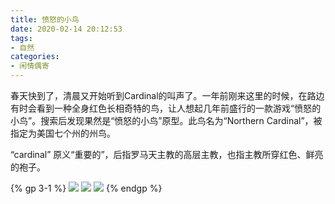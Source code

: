 ```yaml
---
title: 愤怒的小鸟
date: 2020-02-14 20:12:53
tags:
- 自然
categories:
- 闲情偶寄
---
```


春天快到了，清晨又开始听到Cardinal的叫声了。一年前刚来这里的时候，在路边有时会看到一种全身红色长相奇特的鸟，让人想起几年前盛行的一款游戏“愤怒的小鸟”。搜索后发现果然是“愤怒的小鸟”原型。此鸟名为“Northern Cardinal”，被指定为美国七个州的州鸟。

“cardinal” 原义“重要的”，后指罗马天主教的高层主教，也指主教所穿红色、鲜亮的袍子。

{% gp 3-1 %}
<img src="https://i.loli.net/2020/06/27/kQsVwZBdJqivuE5.jpg" />
<img src="https://i.loli.net/2020/06/27/nPtvHBgfILkOXKa.jpg" />
<img src="https://i.loli.net/2020/06/27/d3i9Wvb8JLDSN6y.jpg" />
{% endgp %}
